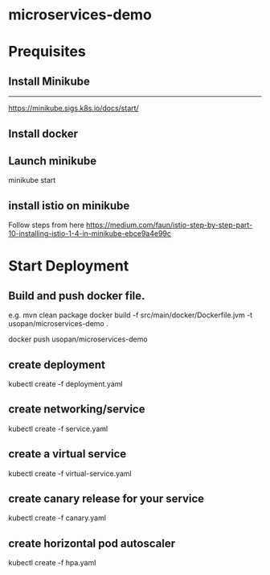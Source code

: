 # microservices-demo
# Prequisites
## Install Minikube
______________________
https://minikube.sigs.k8s.io/docs/start/

## Install docker

## Launch minikube
minikube start

## install istio on minikube 
Follow steps from here
https://medium.com/faun/istio-step-by-step-part-10-installing-istio-1-4-in-minikube-ebce9a4e99c

# Start Deployment

## Build and push docker file.
e.g.
mvn clean package
docker build -f src/main/docker/Dockerfile.jvm -t usopan/microservices-demo .

docker push usopan/microservices-demo
## create deployment
kubectl create -f deployment.yaml
## create networking/service
kubectl create -f service.yaml
## create a virtual service
kubectl create -f virtual-service.yaml
## create canary release for your service
kubectl create -f canary.yaml
## create horizontal pod autoscaler
kubectl create -f hpa.yaml



